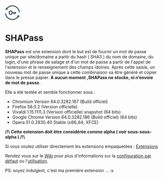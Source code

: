 ![SHAPass](https://github.com/jpcrevoisier/SHAPass/blob/master/lock48.png)

# SHAPass

**SHAPass** est une extension dont le but est de fournir un mot de passe unique par site/domaine a partir du hash ( SHA3 ) du nom de domaine, du login, d'une phrase de salage et d'un mot de passe a partir de l'appel de l'extension et le renseignement des champs idoines. Après cette saisie, un nouveau mot de passe unique a cette combinaison va être généré et copier dans le presse papier.
**A aucun moment ,SHAPass ne stocke, ni n’envoie de mot de passe**.

Elle a été testée et semble fonctionner sous : 
 - Chromium Version 64.0.3282.167 (Build officiel)
 - Firefox 58.0.2 (Version officielle)
 - Vivaldi 1.15.1111.3 (Version officielle) snapshot  (64 bits)
 - Google Chrome Version 64.0.3282.186 (Build officiel) (64 bits)
 - Opera 51.0.2830.40 Stable (x86_64; XFCE)

 

**/!\ Cette extension doit être considérée comme alpha ( voir sous-sous-alpha ) /!\\**

Si vous voulez utiliser directement les extensions empaquetées : [Extensions](https://github.com/jpcrevoisier/SHAPass/wiki/Extensions)

Rendez vous sur le [Wiki](https://github.com/jpcrevoisier/SHAPass/wiki) pour plus d'informations sur la [configuration par défaut](https://github.com/jpcrevoisier/SHAPass/wiki/Configuration-par-d%C3%A9faut) ou l'[utilisation](https://github.com/jpcrevoisier/SHAPass/wiki/Utilisation).

PS: soyez indulgent, c'est ma première extension ... :s
